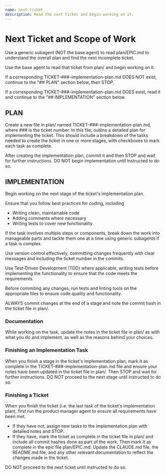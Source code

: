 ```yaml
---
name: next ticket
description: Read the next ticket and begin working on it.
---
```


# Next Ticket and Scope of Work

Use a generic subagent (NOT the base agent) to read plan/EPIC.md to understand the overall plan and find the next incomplete ticket.

Use the base agent to read that ticket from plan/ and begin working on it.

If a corresponding TICKET-###-implementation-plan.md DOES NOT exist, continue to the "## PLAN" section below, then STOP.

If a corresponding TICKET-###-implementation-plan.md DOES exist, read it and continue to the "## IMPLEMENTATION" section below.

## PLAN

Create a new file in plan/ named TICKET-###-implementation-plan.md, where ### is the ticket number. In this file, outline a detailed plan for implementing the ticket. This should include a breakdown of the tasks needed to create the ticket in one or more stages, with checkboxes to mark each task as complete.

After creating the implementation plan, commit it and then STOP and wait for further instructions. DO NOT begin implementation until instructed to do so.

## IMPLEMENTATION

Begin working on the next stage of the ticket's implementation plan.

Ensure that you follow best practices for coding, including

- Writing clean, maintainable code
- Adding comments where necessary
- Writing tests to cover new functionality

If the task involves multiple steps or components, break down the work into manageable parts and tackle them one at a time using generic subagents if a task is complex.

Use version control effectively, committing changes frequently with clear messages and including the ticket number in the commits.

Use Test-Driven Development (TDD) where applicable, writing tests before implementing the functionality to ensure that the code meets the requirements.

Before commiting any changes, run tests and linting tools on the appropriate files to ensure code quality and functionality.

ALWAYS commit changes at the end of a stage and note the commit hash in the ticket file in plan/.

### Documentation

While working on the task, update the notes in the ticket file in plan/ as with what you do and implement, as well as the reasons behind your choices.

### Finishing an Implementation Task

When you finish a stage in the ticket's implementation plan, mark it as complete in the TICKET-###-implementation-plan.md file and ensure your notes have been updated in the ticket file in plan/. Then STOP and wait for further instructions. DO NOT proceed to the next stage until instructed to do so.

### Finishing a Ticket

When you finish the ticket (i.e. the last task of the ticket's implementation plan), first run the product manager agent to ensure all requirements have been met.

- If they have not, assign new tasks to the implementation plan with detailed notes and STOP.
- If they have, mark the ticket as complete in the ticket file in plan/ and include all commit hashes done as part of the work. Then mark it as complete in the epic file plan/EPIC.md. Update the CLAUDE.md file, the README.md file, and any other relevant documentation to reflect the changes made in the ticket.

DO NOT proceed to the next ticket until instructed to do so.
